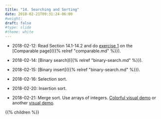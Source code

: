 ```yaml
---
title: "14. Searching and Sorting"
date: 2018-02-21T09:31:24-06:00
#weight: 
draft: false
#type: slide
#theme: white
---
```


* 2018-02-12: Read Section 14.1-14.2 and do [exercise 1](comparable) on the [Comparable page]({{% relref "comparable.md" %}}).

* 2018-02-14: [Binary search]({{% relref "binary-search.md" %}}).

* 2018-02-15: [Binary insert]({{% relref "binary-search.md" %}}).

* 2018-02-16: Selection sort.

* 2018-02-20: Insertion sort.

* 2018-02-21: Merge sort. Use arrays of integers. [Colorful visual demo](https://visualgo.net/en/sorting) or another [visual demo](http://algostructure.com/sorting/mergesort.php).

{{% children %}}

